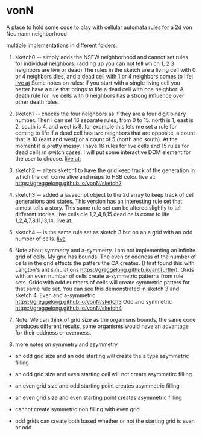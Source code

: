 # vonN

A place to hold some code to play with cellular automata rules for a 2d von Neumann neighborhood 

multiple implementations in different folders.

1. sketch0 -- simply adds the NSEW neighborhood and cannot set rules for individual neighbors. (adding up you can not tell which 1, 2 3 neighbors are live or dead) The rules in the sketch are a living cell with 0 or 4 neighbors dies, and a dead cell with 1 or 4 neighbors comes to life: [live at]( https://greggelong.github.io/vonN/sketch0)
Some notes on rules:  if you start with a single living cell you better have a rule that brings to life a dead cell with one neighbor.  A death rule for live cells with 0 neighbors has a strong influence over other death rules.

2. sketch1 -- checks the four neighbors as if they are a four digit binary number.  Then I can set 16 separate rules, from 0 to 15. 
north is 1, east is 2, south is 4, and west is 8.  for example this lets me set a rule for coming to life if a dead cell has two neighbors that are opposite, a count that is 10 (east and west) or a count of 5 (north and south). At the moment it is pretty messy. I have 16 rules for live cells and 15 rules for dead cells in switch cases.  I will put some interactive DOM element for the user to choose.  [live at:](https://greggelong.github.io/vonN/sketch1)

3. sketch2 -- alters sketch1 to have the grid keep track of the generation in which the cell come alive and maps to HSB color. live at: https://greggelong.github.io/vonN/sketch2

4. sketch3 -- added a javascript object to the 2d array to keep track of cell generations and states.  This version has an interesting rule set that almost tells a story.  This same rule set can be altered slightly to tell different stories.
live cells die 1,2,4,8,15  dead cells come to life 1,2,4,7,8,11,13,14. [live at:](https://greggelong.github.io/vonN/sketch3)

5. sketch4 -- is the same rule set as sketch 3 but on an a grid with an odd number of cells. [live](https://greggelong.github.io/vonN/sketch4)

6. Note about symmetry and a-symmetry.  I am not implementing an infinite grid of cells. My grid has bounds. The even or oddness of the number of cells in the grid effects the patters the CA creates.  (I first found this with Langton's ant simulations https://greggelong.github.io/antTurtle/).  Grids with an even number of cells create a-symmetric patterns from rule sets. Grids with odd numbers of cells will create symmetric patters for that same rule set. You can see this demonstrated in sketch 3 and sketch 4.  Even and a-symmetric  https://greggelong.github.io/vonN/sketch3    Odd and symmetric https://greggelong.github.io/vonN/sketch4

7. Note: We can think of grid size as the organisms bounds, the same code produces different results, some organisms would have an advantage for their oddness or evenness.  

8. more notes on symmetry and asymmetry
- an odd grid size and an odd starting  will create the a type asymmetric filling
- an odd grid size and even starting cell will not create asymmetirc filling
- an even grid size and odd starting point creates asymmetric filling
- an even grid size and even starting point creates asymmetric filling

- cannot create symmetric non filling with even grid
- odd grids can create both based whether or not the starting grid is even or odd

